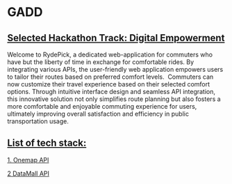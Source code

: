 # GADD

## <u> Selected Hackathon Track: Digital Empowerment</u>

Welcome to RydePick, a dedicated web-application for commuters who have but the liberty of time in exchange for comfortable rides. By integrating various APIs, the user-friendly web application empowers users to tailor their routes based on preferred comfort levels.  Commuters can now customize their travel experience based on their selected comfort options. Through intuitive interface design and seamless API integration, this innovative solution not only simplifies route planning but also fosters a more comfortable and enjoyable commuting experience for users, ultimately improving overall satisfaction and efficiency in public transportation usage.

## <u> List of tech stack: </u>
  <u>1. Onemap API  </u>
  
  <u>2 DataMall API </u>
  

